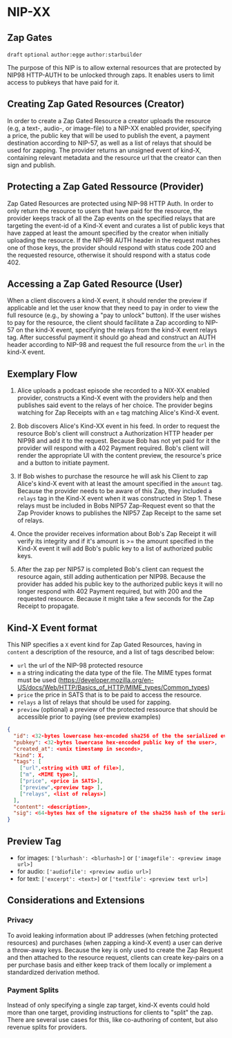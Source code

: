 NIP-XX
======

Zap Gates
----------

`draft` `optional` `author:egge` `author:starbuilder`

The purpose of this NIP is to allow external resources that are protected by NIP98 HTTP-AUTH to be unlocked through zaps. It enables users to limit access to pubkeys that have paid for it.

## Creating Zap Gated Resources (Creator)

In order to create a Zap Gated Resource a creator uploads the resource (e.g, a text-, audio-, or image-file) to a NIP-XX enabled provider, specifying a price, the public key that will be used to publish the event, a payment destination according to NIP-57, as well as a list of relays that should be used for zapping. The provider returns an unsigned event of kind-X, containing relevant metadata and the resource url that the creator can then sign and publish.

## Protecting a Zap Gated Ressource (Provider)

Zap Gated Resources are protected using NIP-98 HTTP Auth.
In order to only return the resource to users that have paid for the resource, the provider keeps track of all the Zap events on the specified relays that are targeting the event-id of a Kind-X event and curates a list of public keys that have zapped at least the amount specified by the creator when initially uploading the resource. If the NIP-98 AUTH header in the request matches one of those keys, the provider should respond with status code 200 and the requested resource, otherwise it should respond with a status code 402.

## Accessing a Zap Gated Resource (User)

When a client discovers a kind-X event, it should render the preview if applicable and let the user know that they need to pay in order to view the full resource (e.g., by showing a "pay to unlock" button). If the user wishes to pay for the resource, the client should facilitate a Zap according to NIP-57 on the kind-X event, specifying the relays from the kind-X event relays tag. After successful payment it should go ahead and construct an AUTH header according to NIP-98 and request the full resource from the `url` in the kind-X event.

## Exemplary Flow

1. Alice uploads a podcast episode she recorded to a NIX-XX enabled provider, constructs a Kind-X event with the providers help and then publishes said event to the relays of her choice. The provider begins watching for Zap Receipts with an `e` tag matching Alice's Kind-X event.

2. Bob discovers Alice's Kind-XX event in his feed. In order to request the resource Bob's client will construct a Authorization HTTP header per NIP98 and add it to the request. Because Bob has not yet paid for it the provider will respond with a 402 Payment required. Bob's client will render the appropriate UI with the content preview, the resource's price and a button to initiate payment.

3. If Bob wishes to purchase the resource he will ask his Client to zap Alice's kind-X event with at least the amount specified in the `amount` tag. Because the provider needs to be aware of this Zap, they included a `relays` tag in the Kind-X event when it was constructed in Step 1. These relays must be included in Bobs NIP57 Zap-Request event so that the Zap Provider knows to publishes the NIP57 Zap Receipt to the same set of relays.

4. Once the provider receives information about Bob's Zap Receipt it will verify its integrity and if it's amount is >= the amount specified in the Kind-X event it will add Bob's public key to a list of authorized public keys.

5. After the zap per NIP57 is completed Bob's client can request the resource again, still adding authentication per NIP98. Because the provider has added his public key to the authorized public keys it will no longer respond with 402 Payment required, but with 200 and the requested resource. Because it might take a few seconds for the Zap Receipt to propagate.

## Kind-X Event format

This NIP specifies a `X` event kind for Zap Gated Resources, having in `content` a description of the resource, and a list of tags described below:

* `url` the url of the NIP-98 protected resource
* `m` a string indicating the data type of the file. The MIME types format must be used (https://developer.mozilla.org/en-US/docs/Web/HTTP/Basics_of_HTTP/MIME_types/Common_types)
* `price`  the price in SATS that is to be paid to access the resource.
* `relays` a list of relays that should be used for zapping.
* `preview` (optional) a preview of the protected ressource that should be accessible prior to paying (see preview examples)

```json
{
  "id": <32-bytes lowercase hex-encoded sha256 of the the serialized event data>,
  "pubkey": <32-bytes lowercase hex-encoded public key of the user>,
  "created_at": <unix timestamp in seconds>,
  "kind": X,
  "tags": [
    ["url",<string with URI of file>],
    ["m", <MIME type>],
    ["price", <price in SATS>],
    ["preview",<preview tag> ],
    ["relays", <list of relays>]
  ],
  "content": <description>,
  "sig": <64-bytes hex of the signature of the sha256 hash of the serialized event data, which is the same as the "id" field>
}
```

## Preview Tag
* for images: `['blurhash': <blurhash>]` or `['imagefile': <preview image url>]`
* for audio: `['audiofile': <preview audio url>]`
* for text: `['excerpt': <text>]` or `['textfile': <preview text url>]`

## Considerations and Extensions

### Privacy

To avoid leaking information about IP addresses (when fetching protected resources) and purchases (when zapping a kind-X event) a user can derive a throw-away keys. Because the key is only used to create the Zap Request and then attached to the resource request, clients can create key-pairs on a per purchase basis and either keep track of them locally or implement a standardized derivation method.

### Payment Splits

Instead of only specifying a single zap target, kind-X events could hold more than one target, providing instructions for clients to "split" the zap. There are several use cases for this, like co-authoring of content, but also revenue splits for providers.